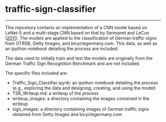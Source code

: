# traffic-sign-classifier
___

This repository contains an implementation of a CNN model based on LeNet-5 and a multi-stage CNN based on that by Sermanet and LeCun ([2011](http://yann.lecun.com/exdb/publis/pdf/sermanet-ijcnn-11.pdf)). The models are applied to the classification of German traffic signs from GTRSB, Getty Images, and bicyclegermany.com. This data, as well as an ipython notebook detailing the process are included. 

The data used to initially train and test the models are originally from the German Traffic Sign Recognition Benchmark and are not included.

The specific files included are:
* Traffic_Sign_Classifier.ipynb: an ipython notebook detailing the process (e.g., exploring the data and designing, creating, and using the model)
* TSR_Writeup.md: a writeup of the process
* writeup_images: a directory containing the images contained in the writeup
* sign_images: a directory containing images of German traffic signs obtained from Getty Images and bicyclegermany.com
